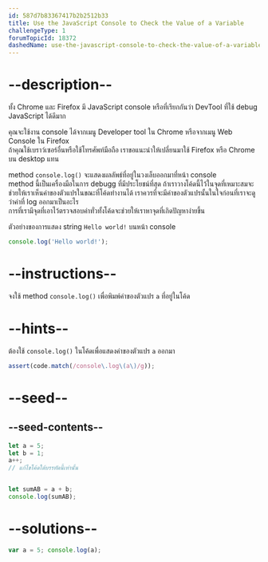 ```yaml
---
id: 587d7b83367417b2b2512b33
title: Use the JavaScript Console to Check the Value of a Variable
challengeType: 1
forumTopicId: 18372
dashedName: use-the-javascript-console-to-check-the-value-of-a-variable
---
```


# --description--

ทั้ง Chrome และ Firefox มี JavaScript console หรือที่เรียกกันว่า DevTool ที่ใช้ debug JavaScript ได้ดีมาก

คุณจะใช้งาน console ได้จากเมนู Developer tool ใน Chrome หรือจากเมนู Web Console ใน Firefox  
ถ้าคุณใช้เบราว์เซอร์อื่นหรือใช้โทรศัพท์มือถือ เราขอแนะนำให้เปลี่ยนมาใช้ Firefox หรือ Chrome บน desktop แทน

method `console.log()` จะแสดงผลลัพธ์ที่อยู่ในวงเล็บออกมาที่หน้า console  
method นี้เป็นเครื่องมือในการ debugg ที่มีประโยชน์ที่สุด ถ้าเราวางโค้ดนี้ไว้ในจุดที่เหมาะสมจะช่วยให้เราเห็นค่าของตัวแปรในขณะที่โค้ดทำงานได้ เราควรที่จะมีค่าของตัวแปรนั้นในใจก่อนที่เราจะดูว่าค่าที่ log ออกมาเป็นอะไร  
การที่เรามีจุดที่เอาไว้ตรวจสอบค่าทั่วทั้งโค้ดจะช่วยให้เราหาจุดที่เกิดปัญหาง่ายขึ้น

ตัวอย่างของการแสดง string `Hello world!` บนหน้า console

```js
console.log('Hello world!');
```

# --instructions--

จงใช้ method `console.log()` เพื่อพิมพ์ค่าของตัวแปร `a` ที่อยู่ในโค้ด

# --hints--

ต้องใช้ `console.log()` ในโค้ดเพื่อแสดงค่าของตัวแปร `a` ออกมา

```js
assert(code.match(/console\.log\(a\)/g));
```

# --seed--

## --seed-contents--

```js
let a = 5;
let b = 1;
a++;
// แก้ไขโค้ดใต้บรรทัดนี้เท่านั้น


let sumAB = a + b;
console.log(sumAB);
```

# --solutions--

```js
var a = 5; console.log(a);
```
